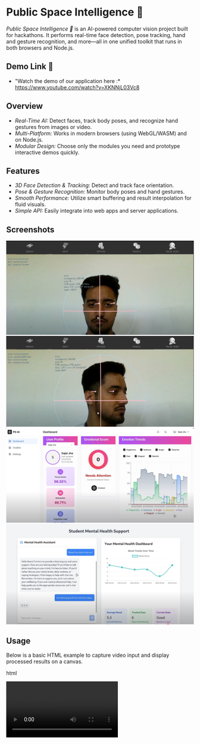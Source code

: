 # Public Space Intelligence 🧠

*Public Space Intelligence 🧠* is an AI-powered computer vision project built for hackathons. It performs real-time face detection, pose tracking, hand and gesture recognition, and more—all in one unified toolkit that runs in both browsers and Node.js.

## Demo Link 🔗
- "Watch the demo of our application here :* https://www.youtube.com/watch?v=XKNNjL03Vc8

## Overview

- *Real-Time AI:* Detect faces, track body poses, and recognize hand gestures from images or video.
- *Multi-Platform:* Works in modern browsers (using WebGL/WASM) and on Node.js.
- *Modular Design:* Choose only the modules you need and prototype interactive demos quickly.

## Features

- *3D Face Detection & Tracking:* Detect and track face orientation.
- *Pose & Gesture Recognition:* Monitor body poses and hand gestures.
- *Smooth Performance:* Utilize smart buffering and result interpolation for fluid visuals.
- *Simple API:* Easily integrate into web apps and server applications.

## Screenshots 
![App Screenshot](screenshots/demo_1.png)
![App Screenshot](screenshots/demo_2.png)
![App Screenshot](screenshots/demo_3.png)
![App Screenshot](screenshots/demo_4.png)

## Usage

Below is a basic HTML example to capture video input and display processed results on a canvas.

html
<!DOCTYPE html>
<html>
  <head>
    <meta charset="utf-8" />
    <title>Psi-AceHack Demo</title>
  </head>
  <body>
    <video id="video" autoplay playsinline></video>
    <canvas id="canvas"></canvas>
    <script src="dist/app.js"></script>
    <script>
      // Create an instance of your AI toolkit with desired settings.
      const aiToolkit = new AIToolkit({ backend: 'webgl' });
      const video = document.getElementById('video');
      const canvas = document.getElementById('canvas');

      async function init() {
        await aiToolkit.startWebcam({ crop: true });
        aiToolkit.listenToVideo(video);
        processFrame();
      }

      async function processFrame() {
        const result = await aiToolkit.detect(video);
        aiToolkit.render(canvas, result);
        requestAnimationFrame(processFrame);
      }

      init();
    </script>
  </body>
</html>


Note: Replace AIToolkit with your actual class or object name as defined in your project.

## Project Structure

- */src:* Core source code.
- */dist:* Compiled bundles for browsers and Node.js.
- */demo:* Demos showcasing various functionalities such as face detection and gesture recognition.
- */models:* Pre-trained models loaded at runtime.

## Future Enhancements

- Add additional backend support (e.g., WebGPU).
- Increase the range of gesture and pose recognition options.
- Improve the UI for demo visualizations and interactive experiences.

## Team
- *Team Name:* Coders Got Latent
- *Project Lead:* Sajal Jha
- *Team Members:* Pratibha Naulakha, Piyush Anand, Prabhat Teotia

## License

This project is licensed under the MIT License.

